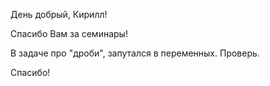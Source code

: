 День добрый, Кирилл!

Спасибо Вам за семинары!

В задаче про "дроби", запутался в переменных. Проверь. 

Спасибо!
